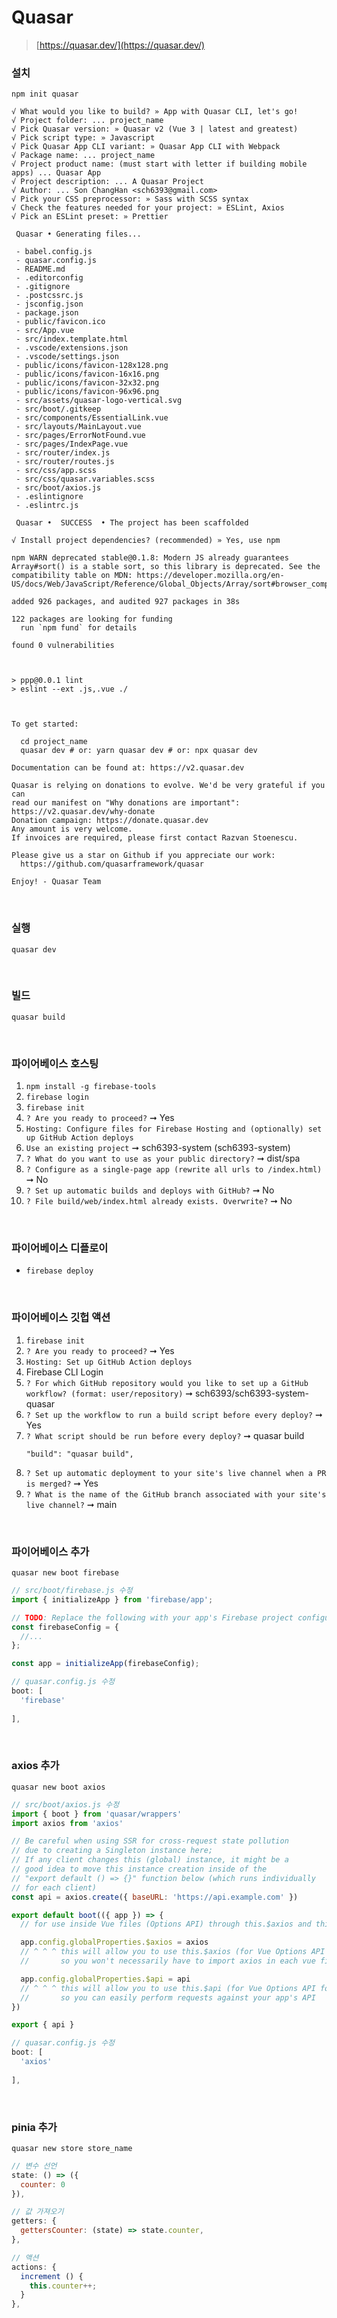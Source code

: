 Quasar
===

>[https://quasar.dev/](https://quasar.dev/)

### 설치
```
npm init quasar

√ What would you like to build? » App with Quasar CLI, let's go!
√ Project folder: ... project_name
√ Pick Quasar version: » Quasar v2 (Vue 3 | latest and greatest)
√ Pick script type: » Javascript
√ Pick Quasar App CLI variant: » Quasar App CLI with Webpack
√ Package name: ... project_name
√ Project product name: (must start with letter if building mobile apps) ... Quasar App
√ Project description: ... A Quasar Project
√ Author: ... Son ChangHan <sch6393@gmail.com>
√ Pick your CSS preprocessor: » Sass with SCSS syntax
√ Check the features needed for your project: » ESLint, Axios
√ Pick an ESLint preset: » Prettier

 Quasar • Generating files...

 - babel.config.js
 - quasar.config.js
 - README.md
 - .editorconfig
 - .gitignore
 - .postcssrc.js
 - jsconfig.json
 - package.json
 - public/favicon.ico
 - src/App.vue
 - src/index.template.html
 - .vscode/extensions.json
 - .vscode/settings.json
 - public/icons/favicon-128x128.png
 - public/icons/favicon-16x16.png
 - public/icons/favicon-32x32.png
 - public/icons/favicon-96x96.png
 - src/assets/quasar-logo-vertical.svg
 - src/boot/.gitkeep
 - src/components/EssentialLink.vue
 - src/layouts/MainLayout.vue
 - src/pages/ErrorNotFound.vue
 - src/pages/IndexPage.vue
 - src/router/index.js
 - src/router/routes.js
 - src/css/app.scss
 - src/css/quasar.variables.scss
 - src/boot/axios.js
 - .eslintignore
 - .eslintrc.js

 Quasar •  SUCCESS  • The project has been scaffolded

√ Install project dependencies? (recommended) » Yes, use npm

npm WARN deprecated stable@0.1.8: Modern JS already guarantees Array#sort() is a stable sort, so this library is deprecated. See the compatibility table on MDN: https://developer.mozilla.org/en-US/docs/Web/JavaScript/Reference/Global_Objects/Array/sort#browser_compatibility

added 926 packages, and audited 927 packages in 38s

122 packages are looking for funding
  run `npm fund` for details

found 0 vulnerabilities



> ppp@0.0.1 lint
> eslint --ext .js,.vue ./



To get started:

  cd project_name
  quasar dev # or: yarn quasar dev # or: npx quasar dev

Documentation can be found at: https://v2.quasar.dev

Quasar is relying on donations to evolve. We'd be very grateful if you can
read our manifest on "Why donations are important": https://v2.quasar.dev/why-donate
Donation campaign: https://donate.quasar.dev
Any amount is very welcome.
If invoices are required, please first contact Razvan Stoenescu.

Please give us a star on Github if you appreciate our work:
  https://github.com/quasarframework/quasar

Enjoy! - Quasar Team
```

<br>

### 실행
```
quasar dev
```

<br>

### 빌드
```
quasar build
```

<br>

### 파이어베이스 호스팅
1. `npm install -g firebase-tools`
1. `firebase login`
1. `firebase init`
1. `? Are you ready to proceed?` ➞ Yes
1. `Hosting: Configure files for Firebase Hosting and (optionally) set up GitHub Action deploys`
1. `Use an existing project` ➞ sch6393-system (sch6393-system)
1. `? What do you want to use as your public directory?` ➞ dist/spa
1. `? Configure as a single-page app (rewrite all urls to /index.html)` ➞ No
1. `? Set up automatic builds and deploys with GitHub?` ➞ No
1. `? File build/web/index.html already exists. Overwrite?` ➞ No

<br>

### 파이어베이스 디플로이
* `firebase deploy`

<br>

### 파이어베이스 깃헙 액션
1. `firebase init`
1. `? Are you ready to proceed?` ➞ Yes
1. `Hosting: Set up GitHub Action deploys`
1. Firebase CLI Login
1. `? For which GitHub repository would you like to set up a GitHub workflow? (format: user/repository)` ➞ sch6393/sch6393-system-quasar
1. `? Set up the workflow to run a build script before every deploy?` ➞ Yes
1. `? What script should be run before every deploy?` ➞ quasar build
    ```
    "build": "quasar build",
    ```
1. `? Set up automatic deployment to your site's live channel when a PR is merged?` ➞ Yes
1. `? What is the name of the GitHub branch associated with your site's live channel?` ➞ main

<br>

### 파이어베이스 추가
```
quasar new boot firebase
```
```js
// src/boot/firebase.js 수정
import { initializeApp } from 'firebase/app';

// TODO: Replace the following with your app's Firebase project configuration
const firebaseConfig = {
  //...
};

const app = initializeApp(firebaseConfig);
```
```js
// quasar.config.js 수정
boot: [
  'firebase'
  
],
```

<br>

### axios 추가
```
quasar new boot axios
```
```js
// src/boot/axios.js 수정
import { boot } from 'quasar/wrappers'
import axios from 'axios'

// Be careful when using SSR for cross-request state pollution
// due to creating a Singleton instance here;
// If any client changes this (global) instance, it might be a
// good idea to move this instance creation inside of the
// "export default () => {}" function below (which runs individually
// for each client)
const api = axios.create({ baseURL: 'https://api.example.com' })

export default boot(({ app }) => {
  // for use inside Vue files (Options API) through this.$axios and this.$api

  app.config.globalProperties.$axios = axios
  // ^ ^ ^ this will allow you to use this.$axios (for Vue Options API form)
  //       so you won't necessarily have to import axios in each vue file

  app.config.globalProperties.$api = api
  // ^ ^ ^ this will allow you to use this.$api (for Vue Options API form)
  //       so you can easily perform requests against your app's API
})

export { api }
```
```js
// quasar.config.js 수정
boot: [
  'axios'
  
],
```

<br>

### pinia 추가
```
quasar new store store_name
```
```js
// 변수 선언
state: () => ({
  counter: 0
}),

// 값 가져오기
getters: {
  gettersCounter: (state) => state.counter,
},

// 액션
actions: {
  increment () {
    this.counter++;
  }
},
```

<br>
